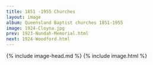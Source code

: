 ```yaml
---
title: 1851 -1955 Churches
layout: image
album: Queensland Baptist churches 1851-1955
image: 1924-Cloyna.jpg
prev: 1923-Nundah-Memorial.html
next: 1924-Woodford.html
---
```

 {% include image-head.md %}
{% include image.html %}